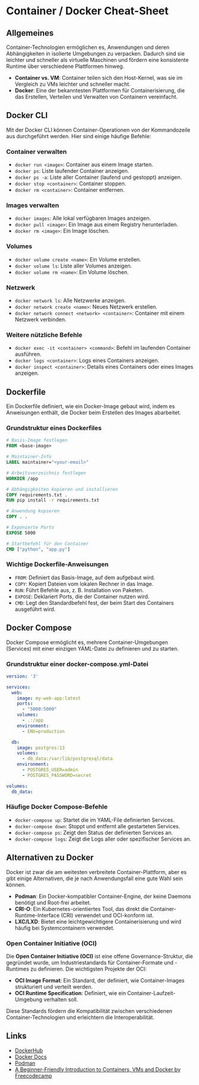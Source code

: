# Container / Docker Cheat-Sheet

## Allgemeines

Container-Technologien ermöglichen es, Anwendungen und deren Abhängigkeiten in isolierte Umgebungen zu verpacken. Dadurch sind sie leichter und schneller als virtuelle Maschinen und fördern eine konsistente Runtime über verschiedene Plattformen hinweg.

- **Container vs. VM**: Container teilen sich den Host-Kernel, was sie im Vergleich zu VMs leichter und schneller macht.
- **Docker**: Eine der bekanntesten Plattformen für Containerisierung, die das Erstellen, Verteilen und Verwalten von Containern vereinfacht.

## Docker CLI

Mit der Docker CLI können Container-Operationen von der Kommandozeile aus durchgeführt werden. Hier sind einige häufige Befehle:

### Container verwalten

- `docker run <image>`: Container aus einem Image starten.
- `docker ps`: Liste laufender Container anzeigen.
- `docker ps -a`: Liste aller Container (laufend und gestoppt) anzeigen.
- `docker stop <container>`: Container stoppen.
- `docker rm <container>`: Container entfernen.

### Images verwalten

- `docker images`: Alle lokal verfügbaren Images anzeigen.
- `docker pull <image>`: Ein Image aus einem Registry herunterladen.
- `docker rm <image>`: Ein Image löschen.

### Volumes

- `docker volume create <name>`: Ein Volume erstellen.
- `docker volume ls`: Liste aller Volumes anzeigen.
- `docker volume rm <name>`: Ein Volume löschen.

### Netzwerk

- `docker network ls`: Alle Netzwerke anzeigen.
- `docker network create <name>`: Neues Netzwerk erstellen.
- `docker network connect <network> <container>`: Container mit einem Netzwerk verbinden.

### Weitere nützliche Befehle

- `docker exec -it <container> <command>`: Befehl im laufenden Container ausführen.
- `docker logs <container>`: Logs eines Containers anzeigen.
- `docker inspect <container>`: Details eines Containers oder eines Images anzeigen.

## Dockerfile

Ein Dockerfile definiert, wie ein Docker-Image gebaut wird, indem es Anweisungen enthält, die Docker beim Erstellen des Images abarbeitet.

### Grundstruktur eines Dockerfiles

```Dockerfile
# Basis-Image festlegen
FROM <base-image>

# Maintainer-Info
LABEL maintainer="<your-email>"

# Arbeitsverzeichnis festlegen
WORKDIR /app

# Abhängigkeiten kopieren und installieren
COPY requirements.txt .
RUN pip install -r requirements.txt

# Anwendung kopieren
COPY . .

# Exponierte Ports
EXPOSE 5000

# Startbefehl für den Container
CMD ["python", "app.py"]
```

### Wichtige Dockerfile-Anweisungen

- `FROM`: Definiert das Basis-Image, auf dem aufgebaut wird.
- `COPY`: Kopiert Dateien vom lokalen Rechner in das Image.
- `RUN`: Führt Befehle aus, z. B. Installation von Paketen.
- `EXPOSE`: Deklariert Ports, die der Container nutzen wird.
- `CMD`: Legt den Standardbefehl fest, der beim Start des Containers ausgeführt wird.

## Docker Compose

Docker Compose ermöglicht es, mehrere Container-Umgebungen (Services) mit einer einzigen YAML-Datei zu definieren und zu starten.

### Grundstruktur einer docker-compose.yml-Datei

```yaml
version: '3'

services:
  web:
    image: my-web-app:latest
    ports:
      - "5000:5000"
    volumes:
      - .:/app
    environment:
      - ENV=production

  db:
    image: postgres:13
    volumes:
      - db_data:/var/lib/postgresql/data
    environment:
      - POSTGRES_USER=admin
      - POSTGRES_PASSWORD=secret

volumes:
  db_data:
```

### Häufige Docker Compose-Befehle

- `docker-compose up`: Startet die im YAML-File definierten Services.
- `docker-compose down`: Stoppt und entfernt alle gestarteten Services.
- `docker-compose ps`: Zeigt den Status der definierten Services an.
- `docker-compose logs`: Zeigt die Logs aller oder spezifischer Services an.

## Alternativen zu Docker

Docker ist zwar die am weitesten verbreitete Container-Plattform, aber es gibt einige Alternativen, die je nach Anwendungsfall eine gute Wahl sein können.

- **Podman**: Ein Docker-kompatibler Container-Engine, der keine Daemons benötigt und Root-frei arbeitet.
- **CRI-O**: Ein Kubernetes-orientiertes Tool, das direkt die Container-Runtime-Interface (CRI) verwendet und OCI-konform ist.
- **LXC/LXD**: Bietet eine leichtgewichtigere Containerisierung und wird häufig bei Systemcontainern verwendet.

### Open Container Initiative (OCI)

Die **Open Container Initiative (OCI)** ist eine offene Governance-Struktur, die gegründet wurde, um Industriestandards für Container-Formate und -Runtimes zu definieren. Die wichtigsten Projekte der OCI:

- **OCI Image Format**: Ein Standard, der definiert, wie Container-Images strukturiert und verteilt werden.
- **OCI Runtime Specification**: Definiert, wie ein Container-Laufzeit-Umgebung verhalten soll.

Diese Standards fördern die Kompatibilität zwischen verschiedenen Container-Technologien und erleichtern die Interoperabilität.

## Links

- [DockerHub](https://hub.docker.com/)
- [Docker Docs](https://docs.docker.com/)
- [Podman](https://podman.io/)
- [A Beginner-Friendly Introduction to Containers, VMs and Docker by Freecodecamp](https://www.freecodecamp.org/news/a-beginner-friendly-introduction-to-containers-vms-and-docker-79a9e3e119b/)
